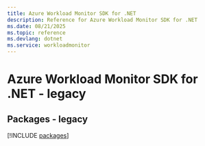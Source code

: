 ```yaml
---
title: Azure Workload Monitor SDK for .NET
description: Reference for Azure Workload Monitor SDK for .NET
ms.date: 08/21/2025
ms.topic: reference
ms.devlang: dotnet
ms.service: workloadmonitor
---
```

# Azure Workload Monitor SDK for .NET - legacy
## Packages - legacy
[!INCLUDE [packages](workload-monitor-index.md)]